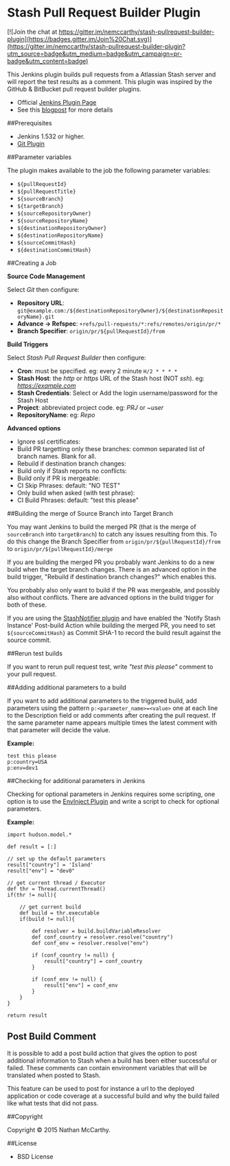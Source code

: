 Stash Pull Request Builder Plugin
================================

[![Join the chat at https://gitter.im/nemccarthy/stash-pullrequest-builder-plugin](https://badges.gitter.im/Join%20Chat.svg)](https://gitter.im/nemccarthy/stash-pullrequest-builder-plugin?utm_source=badge&utm_medium=badge&utm_campaign=pr-badge&utm_content=badge)

This Jenkins plugin builds pull requests from a Atlassian Stash server and will report the test results as a comment.
This plugin was inspired by the GitHub & BitBucket pull request builder plugins.

- Official [Jenkins Plugin Page](https://wiki.jenkins-ci.org/display/JENKINS/Stash+pullrequest+builder+plugin)
- See this [blogpost](http://blog.nemccarthy.me/?p=387) for more details


##Prerequisites

- Jenkins 1.532 or higher.
- [Git Plugin](https://wiki.jenkins-ci.org/display/JENKINS/Git+Plugin)

##Parameter variables

The plugin makes available to the job the following parameter variables:
- `${pullRequestId}`
- `${pullRequestTitle}`
- `${sourceBranch}`
- `${targetBranch}`
- `${sourceRepositoryOwner}`
- `${sourceRepositoryName}`
- `${destinationRepositoryOwner}`
- `${destinationRepositoryName}`
- `${sourceCommitHash}`
- `${destinationCommitHash}`

##Creating a Job

**Source Code Management**

Select *Git* then configure:

- **Repository URL**: `git@example.com:/${destinationRepositoryOwner}/${destinationRepositoryName}.git`
- **Advance -> Refspec**: `+refs/pull-requests/*:refs/remotes/origin/pr/*`
- **Branch Specifier**: `origin/pr/${pullRequestId}/from`

**Build Triggers**

Select *Stash Pull Request Builder* then configure:

- **Cron**: must be specified. eg: every 2 minute `H/2 * * * *`
- **Stash Host**: the *http* or *https* URL of the Stash host (NOT *ssh*). eg: *https://example.com*
- **Stash Credentials**: Select or Add the login username/password for the Stash Host
- **Project**: abbreviated project code. eg: *PRJ* or *~user*
- **RepositoryName**: eg: *Repo*

**Advanced options**
- Ignore ssl certificates:
- Build PR targetting only these branches: common separated list of branch names. Blank for all.
- Rebuild if destination branch changes:
- Build only if Stash reports no conflicts:
- Build only if PR is mergeable:
- CI Skip Phrases: default: "NO TEST"
- Only build when asked (with test phrase):
- CI Build Phrases: default: "test this please"

##Building the merge of Source Branch into Target Branch

You may want Jenkins to build the merged PR (that is the merge of `sourceBranch` into `targetBranch`) to catch any issues resulting from this. To do this change the Branch Specifier from `origin/pr/${pullRequestId}/from` to `origin/pr/${pullRequestId}/merge`

If you are building the merged PR you probably want Jenkins to do a new build when the target branch changes. There is an advanced option in the build trigger, "Rebuild if destination branch changes?" which enables this.

You probably also only want to build if the PR was mergeable, and possibly also without conflicts. There are advanced options in the build trigger for both of these.

If you are using the [StashNotifier plugin](https://wiki.jenkins-ci.org/display/JENKINS/StashNotifier+Plugin) and have enabled the 'Notify Stash Instance' Post-build Action while building the merged PR, you need to set `${sourceCommitHash}` as Commit SHA-1 to record the build result against the source commit.

##Rerun test builds

If you want to rerun pull request test, write *"test this please"* comment to your pull request.

##Adding additional parameters to a build

If you want to add additional parameters to the triggered build, add parameters using the pattern `p:<parameter_name>=<value>` one at each line to the Description field or add comments after creating the pull request. If the same parameter name appears multiple times the latest comment with that parameter will decide the value. 

**Example:**

    test this please
    p:country=USA
    p:env=dev1

##Checking for additional parameters in Jenkins

Checking for optional parameters in Jenkins requires some scripting, one option is to use the [EnvInject Plugin](https://wiki.jenkins-ci.org/display/JENKINS/EnvInject+Plugin) and write a script to check for optional parameters.

**Example:**

    import hudson.model.*

    def result = [:]

    // set up the default parameters
    result["country"] = 'Island'
    result["env"] = "dev0"

    // get current thread / Executor
    def thr = Thread.currentThread()
    if(thr != null){

        // get current build
        def build = thr.executable
        if(build != null){

            def resolver = build.buildVariableResolver
            def conf_country = resolver.resolve("country")
            def conf_env = resolver.resolve("env")

            if (conf_country != null) {
                result["country"] = conf_country
            }

            if (conf_env != null) {
                result["env"] = conf_env 
            }
        }
    }

    return result


## Post Build Comment

It is possible to add a post build action that gives the option to post additional information to Stash when a build has been either successful or failed.
These comments can contain environment variables that will be translated when posted to Stash.

This feature can be used to post for instance a url to the deployed application or code coverage at a successful build and why the build failed like what tests that did not pass.

##Copyright

Copyright © 2015 Nathan McCarthy.


##License

- BSD License
